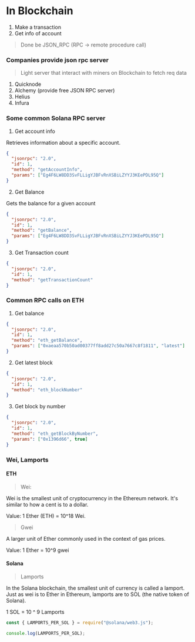 # In Blockchain

1. Make a transaction
2. Get info of account

> Done be JSON_RPC (RPC -> remote procedure call)

### Companies provide json rpc server

> Light server that interact with miners on Blockchain to fetch req data

1. Quicknode
2. Alchemy (provide free JSON RPC server)
3. Helius
4. Infura

### Some common Solana RPC server

1. Get account info

Retrieves information about a specific account.

```json
{
  "jsonrpc": "2.0",
  "id": 1,
  "method": "getAccountInfo",
  "params": ["Eg4F6LW8DD3SvFLLigYJBFvRnXSBiLZYYJ3KEePDL95Q"]
}
```

2. Get Balance

Gets the balance for a given account

```json
{
  "jsonrpc": "2.0",
  "id": 1,
  "method": "getBalance",
  "params": ["Eg4F6LW8DD3SvFLLigYJBFvRnXSBiLZYYJ3KEePDL95Q"]
}
```

3. Get Transaction count

```json
{
  "jsonrpc": "2.0",
  "id": 1,
  "method": "getTransactionCount"
}
```

### Common RPC calls on ETH

1. Get balance

```json
{
  "jsonrpc": "2.0",
  "id": 1,
  "method": "eth_getBalance",
  "params": ["0xaeaa570b50ad00377ff8add27c50a7667c8f1811", "latest"]
}
```

2. Get latest block

```json
{
  "jsonrpc": "2.0",
  "id": 1,
  "method": "eth_blockNumber"
}
```

3. Get block by number

```json
{
  "jsonrpc": "2.0",
  "id": 1,
  "method": "eth_getBlockByNumber",
  "params": ["0x1396d66", true]
}
```

### Wei, Lamports

#### ETH

> Wei:

Wei is the smallest unit of cryptocurrency in the Ethereum network. It's similar to how a cent is to a dollar.

Value: 1 Ether (ETH) = 10^18 Wei.

> Gwei

A larger unit of Ether commonly used in the context of gas prices.

Value: 1 Ether = 10^9 gwei

#### Solana

> Lamports

In the Solana blockchain, the smallest unit of currency is called a lamport. Just as wei is to Ether in Ethereum, lamports are to SOL (the native token of Solana).

1 SOL = 10 ^ 9 Lamports

```js
const { LAMPORTS_PER_SOL } = require("@solana/web3.js");

console.log(LAMPORTS_PER_SOL);
```

